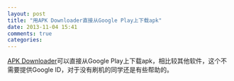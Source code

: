 ```yaml
---
layout: post
title: "用APK Downloader直接从Google Play上下载apk"
date: 2013-11-04 15:41
comments: true
categories: 
---
```


[APK Downloader](http://apps.evozi.com/apk-downloader/)可以直接从Google Play上下载apk，相比较其他软件，这个不需要提供Google ID，对于没有刷机的同学还是有些帮助的。